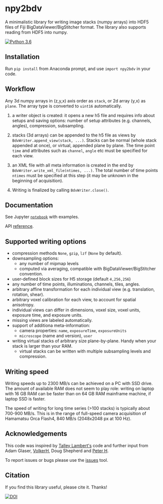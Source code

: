 # npy2bdv
 A minimalistic library for writing image stacks (numpy arrays) into HDF5 files of 
 Fiji BigDataViewer/BigStitcher format. The library also supports reading from HDF5 into numpy.
 
[![Python 3.6](https://img.shields.io/badge/python-3.6-blue.svg)](https://www.python.org/downloads/release/python-360/)

 
 ## Installation
 Run `pip install` from Anaconda prompt, and use `import npy2bdv` in your code.
 
 ## Workflow
  Any 3d numpy arrays in (z,y,x) axis order as `stack`, or 2d array (y,x) as `plane`. 
 The array type is converted to `uint16` automatically.
 
 1. a writer object is created: it opens a new h5 file and requires info about setups and saving options: 
 number of setup attributes (e.g. channels, angles), compression, subsampling. 
 2. stacks (3d arrays) can be appended to the h5 file 
 as views by `BdvWriter.append_view(stack, ...)`. 
 Stacks can be normal (whole stack appended at once), or virtual, appended plane by plane.
 The time point `time` and attributes such as `channel`, `angle` etc must be specified 
 for each view.
 
 3. an XML file with all meta information is created in the end by `BdvWriter.write_xml_file(ntimes, ...)`.
 The total number of time points `ntimes` must be specified at this step 
 (it may be unknown in the beginning of acquisition).
  
 4. Writing is finalized by calling `BdvWriter.close()`.

 ## Documentation
See Jupyter [`notebook`](/npy2bdv/examples.ipynb) with examples.

API [reference](https://nvladimus.github.io/npy2bdv/).
 
 ## Supported writing options
 * compression methods `None`, `gzip`, `lzf` (`None` by default).
 * downsampling options: 
    - any number of mipmap levels
    - computed via averaging, compatible with BigDataViewer/BigStitcher convention.
 * user-defined block sizes for H5 storage (default `4,256,256`)
 * any number of time points, illuminations, channels, tiles, angles.
 * arbitrary affine transformation for each individual view (e.g. translation, rotation, shear).
 * arbitrary voxel calibration for each view, to account for spatial anisotropy.
 * individual views can differ in dimensions, voxel size, voxel units, exposure time, and exposure units.
 * missing views are labeled automatically.
 * support of additiona meta-information:
    - camera properties: `name`, `exposureTime`, `exposureUnits`
    - `microscope` (name and version), `user`
 * writing virtual stacks of arbitrary size plane-by-plane. Handy when your stack is larger than your RAM.
    - virtual stacks can be written with multiple subsampling levels and compression.

 
 ## Writing speed
Writing speeds up to 2300 MB/s can be achieved on a PC with SSD drive. 
The amount of available RAM does not seem to play role: 
writing on laptop with 16 GB RAM can be faster than on 64 GB RAM mainframe machine, if laptop SSD is faster.

The speed of writing for long time series (>100 stacks) is typically about 700-900 MB/s. 
This is in the range of full-speed camera acquisition 
of Hamamatsu Orca Flash4, 840 MB/s (2048x2048 px at 100 Hz).

 ## Acknowledgements
 This code was inspired by [Talley Lambert's](https://github.com/tlambert03/imarispy) code 
 and further input from Adam Glaser, [VolkerH](https://github.com/VolkerH), Doug Shepherd and 
 [Peter H](https://github.com/abred).
 
 To report issues or bugs please use the [issues](https://github.com/nvladimus/npy2bdv/issues) tool.
 
 ## Citation
 If you find this library useful, please cite it. Thanks!
 
 [![DOI](https://zenodo.org/badge/203410946.svg)](https://zenodo.org/badge/latestdoi/203410946)
